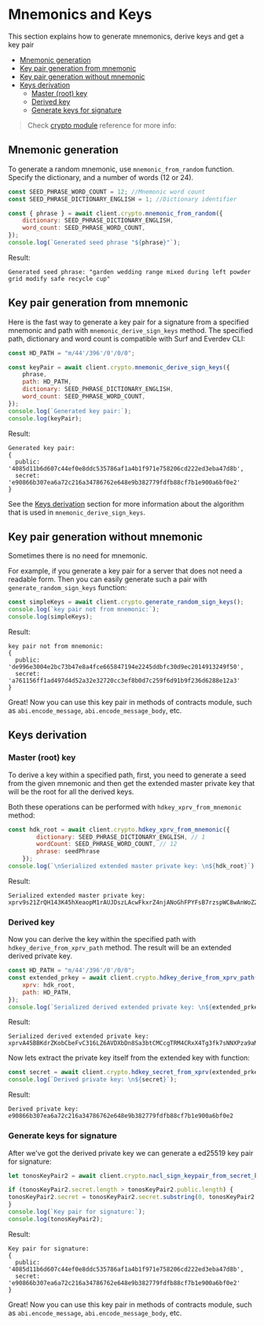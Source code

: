 # Mnemonics and Keys

This section explains how to generate mnemonics, derive keys and get a key pair

* [Mnemonic generation](mnemonics\_and\_keys.md#mnemonic-generation)
* [Key pair generation from mnemonic](mnemonics\_and\_keys.md#key-pair-generation-from-mnemonic)
* [Key pair generation without mnemonic](mnemonics\_and\_keys.md#key-pair-generation-without-mnemonic)
* [Keys derivation](mnemonics\_and\_keys.md#keys-derivation)
  * [Master (root) key](mnemonics\_and\_keys.md#master-root-key)
  * [Derived key](mnemonics\_and\_keys.md#derived-key)
  * [Generate keys for signature](mnemonics\_and\_keys.md#generate-keys-for-signature)

> Check [crypto module](../../reference/types-and-methods/mod\_crypto.md) reference for more info:

## Mnemonic generation

To generate a random mnemonic, use `mnemonic_from_random` function. Specify the dictionary, and a number of words (12 or 24).

```javascript
const SEED_PHRASE_WORD_COUNT = 12; //Mnemonic word count
const SEED_PHRASE_DICTIONARY_ENGLISH = 1; //Dictionary identifier

const { phrase } = await client.crypto.mnemonic_from_random({
    dictionary: SEED_PHRASE_DICTIONARY_ENGLISH,
    word_count: SEED_PHRASE_WORD_COUNT,
});
console.log(`Generated seed phrase "${phrase}"`);
```

Result:

```
Generated seed phrase: "garden wedding range mixed during left powder grid modify safe recycle cup"
```

## Key pair generation from mnemonic

Here is the fast way to generate a key pair for a signature from a specified mnemonic and path with `mnemonic_derive_sign_keys` method. The specified path, dictionary and word count is compatible with Surf and Everdev CLI:

```javascript
const HD_PATH = "m/44'/396'/0'/0/0";

const keyPair = await client.crypto.mnemonic_derive_sign_keys({
    phrase,
    path: HD_PATH,
    dictionary: SEED_PHRASE_DICTIONARY_ENGLISH,
    word_count: SEED_PHRASE_WORD_COUNT,
});
console.log(`Generated key pair:`);
console.log(keyPair);
```

Result:

```
Generated key pair:
{
  public: '4085d11b6d607c44ef0e8ddc535786af1a4b1f971e758206cd222ed3eba47d8b',
  secret: 'e90866b307ea6a72c216a34786762e648e9b382779fdfb88cf7b1e900a6bf0e2'
}
```

See the [Keys derivation](mnemonics\_and\_keys.md#keys-derivation) section for more information about the algorithm that is used in `mnemonic_derive_sign_keys`.

## Key pair generation without mnemonic

Sometimes there is no need for mnemonic.

For example, if you generate a key pair for a server that does not need a readable form. Then you can easily generate such a pair with `generate_random_sign_keys` function:

```javascript
const simpleKeys = await client.crypto.generate_random_sign_keys();
console.log(`key pair not from mnemonic:`);
console.log(simpleKeys);
```

Result:

```
key pair not from mnemonic:
{
  public: 'de996e3004e2bc73b47e8a4fce665847194e2245ddbfc30d9ec2014913249f50',
  secret: 'a761156ff1ad497d4d52a32e32720cc3ef8b0d7c259f6d91b9f236d6288e12a3'
}
```

Great! Now you can use this key pair in methods of contracts module, such as `abi.encode_message`, `abi.encode_message_body`, etc.

## Keys derivation

### Master (root) key

To derive a key within a specified path, first, you need to generate a seed from the given mnemonic and then get the extended master private key that will be the root for all the derived keys.

Both these operations can be performed with `hdkey_xprv_from_mnemonic` method:

```javascript
const hdk_root = await client.crypto.hdkey_xprv_from_mnemonic({
        dictionary: SEED_PHRASE_DICTIONARY_ENGLISH, // 1
        wordCount: SEED_PHRASE_WORD_COUNT, // 12
        phrase: seedPhrase
    });
console.log(`\nSerialized extended master private key: \n${hdk_root}`);
```

Result:

```
Serialized extended master private key: 
xprv9s21ZrQH143K45hXeaopM1rAUJDszLAcwFkxrZ4njANoGhFPYFsB7rzspWC8wAnWoZ2bPia7covh3mVVboC2nEswu18iEHs5LjVknSWMR2w
```

### Derived key

Now you can derive the key within the specified path with `hdkey_derive_from_xprv_path` method. The result will be an extended derived private key.

```javascript
const HD_PATH = "m/44'/396'/0'/0/0";
const extended_prkey = await client.crypto.hdkey_derive_from_xprv_path({
    xprv: hdk_root,
    path: HD_PATH,
});
console.log(`Serialized derived extended private key: \n${extended_prkey}`);
```

Result:

```
Serialized derived extended private key: 
xprvA45BBKdrZKobCbeFvC316LZ6AVDXbDn8Sa3btCMCcgTRM4CRxX4Tg3fk7sNNXPza9aMiS6mBMp7wfHdmT23bri6YgwHbTJgXqKnJNNHAw98
```

Now lets extract the private key itself from the extended key with function:

```javascript
const secret = await сlient.crypto.hdkey_secret_from_xprv(extended_prkey);
console.log(`Derived private key: \n${secret}`);
```

Result:

```
Derived private key: 
e90866b307ea6a72c216a34786762e648e9b382779fdfb88cf7b1e900a6bf0e2
```

### Generate keys for signature

After we've got the derived private key we can generate a ed25519 key pair for signature:

```javascript
let tonosKeyPair2 = await сlient.crypto.nacl_sign_keypair_from_secret_key({ secret })

if (tonosKeyPair2.secret.length > tonosKeyPair2.public.length) {
tonosKeyPair2.secret = tonosKeyPair2.secret.substring(0, tonosKeyPair2.public.length);
}
console.log(`Key pair for signature:`);
console.log(tonosKeyPair2);
```

Result:

```
Key pair for signature:
{
  public: '4085d11b6d607c44ef0e8ddc535786af1a4b1f971e758206cd222ed3eba47d8b',
  secret: 'e90866b307ea6a72c216a34786762e648e9b382779fdfb88cf7b1e900a6bf0e2'
}
```

Great! Now you can use this key pair in methods of contracts module, such as `abi.encode_message`, `abi.encode_message_body`, etc.
